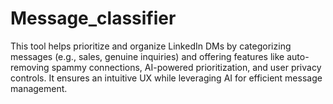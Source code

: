 # Message_classifier
This tool helps prioritize and organize LinkedIn DMs by categorizing messages (e.g., sales, genuine inquiries) and offering features like auto-removing spammy connections, AI-powered prioritization, and user privacy controls.  It ensures an intuitive UX while leveraging AI for efficient message management.
